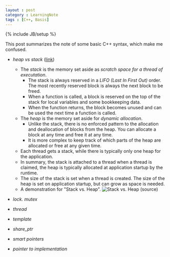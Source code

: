 ```yaml
---
layout : post
category : LearningNote
tags : [C++, Basis]
---
```


{% include JB/setup %}

This post summarizes the note of some basic C++ syntax, which make me confused.

- *heap vs stack* ([link](http://stackoverflow.com/questions/79923/what-and-where-are-the-stack-and-heap))
    + The *stack* is the memory set aside as *scratch space for a thread of executation*. 
        * The stack is always reserved in a *LIFO (Last In First Out)* order. The most recently reserved block is always the next block to be freed.
        * When a function is called, a block is reserved on the top of the stack for local variables and some bookkeeping data.
        * When the function returns, the block becomes unused and can be used the next time a function is called.
    + The *heap* is the memory set aside for *dynamic allocation*. 
        * Unlike the stack, there is no enforced pattern to the allocation and deallocation of blocks from the heap. You can allocate a block at any time and free it at any time.
        * It is more complex to keep track of which parts of the heap are allocated or free at any given time.
    + Each thread gets a stack, while there is typically only one heap for the application.
    + In summary, the stack is attached to a thread when a thread is claimed, the heap is typically allocated at application startup by the runtime.
    + The size of the stack is set when a thread is created. The size of the heap is set on application startup, but can grow as space is needed.
    + A demonstration for "Stack vs. Heap".
    ![Stack vs. Heap ([source](http://vikashazrati.wordpress.com/2007/10/01/quicktip-java-basics-stack-and-heap/))](http://i.stack.imgur.com/i6k0Z.png)

- *lock. mutex*
- *thread*

- *template*
- *share_ptr*
- *smart pointers*
- *pointer to implementation*